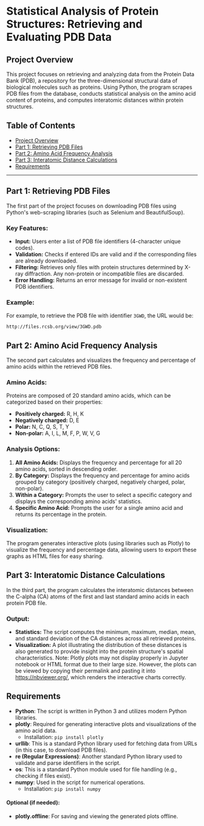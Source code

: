 # Statistical Analysis of Protein Structures: Retrieving and Evaluating PDB Data

## Project Overview

This project focuses on retrieving and analyzing data from the Protein Data Bank (PDB), a repository for the three-dimensional structural data of biological molecules such as proteins. Using Python, the program scrapes PDB files from the database, conducts statistical analysis on the amino acid content of proteins, and computes interatomic distances within protein structures.

## Table of Contents
- [Project Overview](#project-overview)
- [Part 1: Retrieving PDB Files](#part-1-retrieving-pdb-files)
- [Part 2: Amino Acid Frequency Analysis](#part-2-amino-acid-frequency-analysis)
- [Part 3: Interatomic Distance Calculations](#part-3-interatomic-distance-calculations)
- [Requirements](#requirements)

---

## Part 1: Retrieving PDB Files

The first part of the project focuses on downloading PDB files using Python's web-scraping libraries (such as Selenium and BeautifulSoup). 

### Key Features:
- **Input:** Users enter a list of PDB file identifiers (4-character unique codes).
- **Validation:** Checks if entered IDs are valid and if the corresponding files are already downloaded.
- **Filtering:** Retrieves only files with protein structures determined by X-ray diffraction. Any non-protein or incompatible files are discarded.
- **Error Handling:** Returns an error message for invalid or non-existent PDB identifiers.

### Example:
For example, to retrieve the PDB file with identifier `3GWD`, the URL would be: 
```
http://files.rcsb.org/view/3GWD.pdb
```

## Part 2: Amino Acid Frequency Analysis

The second part calculates and visualizes the frequency and percentage of amino acids within the retrieved PDB files.

### Amino Acids:
Proteins are composed of 20 standard amino acids, which can be categorized based on their properties:
- **Positively charged:** R, H, K
- **Negatively charged:** D, E
- **Polar:** N, C, Q, S, T, Y
- **Non-polar:** A, I, L, M, F, P, W, V, G

### Analysis Options:
1. **All Amino Acids:** Displays the frequency and percentage for all 20 amino acids, sorted in descending order.
2. **By Category:** Displays the frequency and percentage for amino acids grouped by category (positively charged, negatively charged, polar, non-polar).
3. **Within a Category:** Prompts the user to select a specific category and displays the corresponding amino acids' statistics.
4. **Specific Amino Acid:** Prompts the user for a single amino acid and returns its percentage in the protein.

### Visualization:
The program generates interactive plots (using libraries such as Plotly) to visualize the frequency and percentage data, allowing users to export these graphs as HTML files for easy sharing.

## Part 3: Interatomic Distance Calculations

In the third part, the program calculates the interatomic distances between the C-alpha (CA) atoms of the first and last standard amino acids in each protein PDB file.

### Output:
- **Statistics:** The script computes the minimum, maximum, median, mean, and standard deviation of the CA distances across all retrieved proteins.
- **Visualization:** A plot illustrating the distribution of these distances is also generated to provide insight into the protein structure's spatial characteristics.
Note: Plotly plots may not display properly in Jupyter notebook or HTML format due to their large size. However, the plots can be viewed by copying their permalink and pasting it into https://nbviewer.org/, which renders the interactive charts correctly.
## Requirements

- **Python**: The script is written in Python 3 and utilizes modern Python libraries.
- **plotly**: Required for generating interactive plots and visualizations of the amino acid data.
  - Installation: `pip install plotly`
- **urllib**: This is a standard Python library used for fetching data from URLs (in this case, to download PDB files).
- **re (Regular Expressions)**: Another standard Python library used to validate and parse identifiers in the script.
- **os**: This is a standard Python module used for file handling (e.g., checking if files exist).
- **numpy**: Used in the script for numerical operations.
  - Installation: `pip install numpy`

#### Optional (if needed):
- **plotly.offline**: For saving and viewing the generated plots offline.
